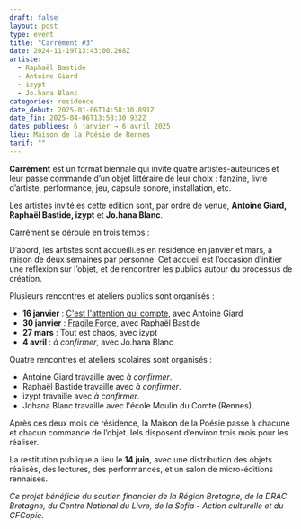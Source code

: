```yaml
---
draft: false
layout: post
type: event
title: "Carrément #3"
date: 2024-11-19T13:43:00.268Z
artiste:
  - Raphaël Bastide
  - Antoine Giard
  - izypt
  - Jo.hana Blanc
categories: residence
date_debut: 2025-01-06T14:58:30.891Z
date_fin: 2025-04-06T13:58:30.932Z
dates_publiees: 6 janvier → 6 avril 2025
lieu: Maison de la Poésie de Rennes
tarif: ""
---
```

**Carrément** est un format biennale qui invite quatre artistes-auteurices et leur passe commande d’un objet littéraire de leur choix : fanzine, livre d’artiste, performance, jeu, capsule sonore, installation, etc.

Les artistes invité.es cette édition sont, par ordre de venue, **Antoine Giard, Raphaël Bastide, izypt** et **Jo.hana Blanc**. 

Carrément se déroule en trois temps :

D’abord, les artistes sont accueilli.es en résidence en janvier et mars, à raison de deux semaines par personne. Cet accueil est l’occasion d’initier une réflexion sur l’objet, et de rencontrer les publics autour du processus de création.

Plusieurs rencontres et ateliers publics sont organisés :

* **16 janvier** : [C'est l'attention qui compte](https://maiporennes.fr/rencontre/2024/10/29/rencontre-cest-lattention-qui-compte), avec Antoine Giard
* **30 janvier** : [Fragile Forge](https://maiporennes.fr/rencontre/2024/10/21/rencontre-fragile-forge), avec Raphaël Bastide
* **27 mars** : Tout est chaos, avec izypt
* **4 avril** : *à confirmer*, avec Jo.hana Blanc

Quatre rencontres et ateliers scolaires sont organisés :

* Antoine Giard travaille avec *à confirmer*.
* Raphaël Bastide travaille avec *à confirmer*.
* izypt travaille avec *à confirmer*.
* Johana Blanc travaille avec l'école Moulin du Comte (Rennes).

Après ces deux mois de résidence, la Maison de la Poésie passe à chacune et chacun commande de l’objet. Iels disposent d’environ trois mois pour les réaliser.

La restitution publique a lieu le **14 juin**, avec une distribution des objets réalisés, des lectures, des performances, et un salon de micro-éditions rennaises.

*Ce projet bénéficie du soutien financier de la Région Bretagne, de la DRAC Bretagne, du Centre National du Livre, de la Sofia - Action culturelle et du CFCopie.*